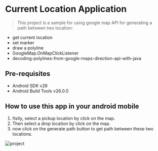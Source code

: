 Current Location Application
===================================

>This project is a sample for using google map API for generating a path between two location:

- get current location
- set marker
- draw a polyline
- GoogleMap.OnMapClickListener
- decoding-polylines-from-google-maps-direction-api-with-java



Pre-requisites
--------------

- Android SDK v26
- Android Build Tools v26.0.0


How to use this app in your android mobile
--------------
1. fistly, select a pickup location by click on the map.
2. Then select a drop location by click on the map.
3. now click on the generate path button to get path between these two locations.




![project](https://user-images.githubusercontent.com/30496566/29071997-961c5d04-7c63-11e7-81b7-5da116ce1417.png)


